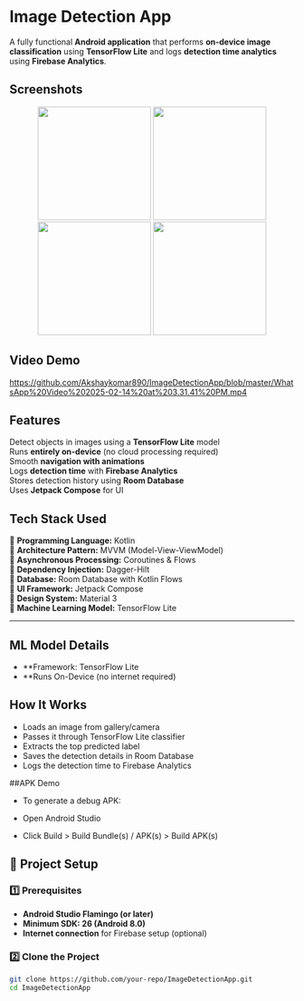 # Image Detection App

A fully functional **Android application** that performs **on-device image classification** using **TensorFlow Lite** and logs **detection time analytics** using **Firebase Analytics**.

## Screenshots

<p align="center">
   <img src="https://github.com/user-attachments/assets/d02292f3-8a4c-4e6d-9358-1d153cd2cedc" width="200"/>
  <img src="https://github.com/user-attachments/assets/cfab519e-87a7-46b9-a7ad-db6d2aa01c1e" width="200"/>
  <img src="https://github.com/user-attachments/assets/05f29f20-6e46-40ce-9f83-c776bf0d61dd" width="200"/>
  <img src="https://github.com/user-attachments/assets/478c1f25-6e93-42c1-8063-50c6ac544a07" width="200"/>
</p>

## Video Demo
https://github.com/Akshaykomar890/ImageDetectionApp/blob/master/WhatsApp%20Video%202025-02-14%20at%203.31.41%20PM.mp4


## Features

Detect objects in images using a **TensorFlow Lite** model  
Runs **entirely on-device** (no cloud processing required)  
Smooth **navigation with animations**  
Logs **detection time** with **Firebase Analytics**  
Stores detection history using **Room Database**  
Uses **Jetpack Compose** for UI  

## Tech Stack Used  

🔹 **Programming Language:** Kotlin  
🔹 **Architecture Pattern:** MVVM (Model-View-ViewModel)  
🔹 **Asynchronous Processing:** Coroutines & Flows  
🔹 **Dependency Injection:** Dagger-Hilt  
🔹 **Database:** Room Database with Kotlin Flows  
🔹 **UI Framework:** Jetpack Compose  
🔹 **Design System:** Material 3  
🔹 **Machine Learning Model:** TensorFlow Lite 

---

## ML Model Details
- **Framework: TensorFlow Lite
- **Runs On-Device (no internet required)

## How It Works
- Loads an image from gallery/camera
- Passes it through TensorFlow Lite classifier
- Extracts the top predicted label
- Saves the detection details in Room Database
- Logs the detection time to Firebase Analytics

##APK Demo
- To generate a debug APK:

- Open Android Studio

- Click Build > Build Bundle(s) / APK(s) > Build APK(s)

## 📂 Project Setup

### 1️⃣ Prerequisites

- **Android Studio Flamingo (or later)**
- **Minimum SDK: 26 (Android 8.0)**
- **Internet connection** for Firebase setup (optional)

### 2️⃣ Clone the Project

```sh
git clone https://github.com/your-repo/ImageDetectionApp.git
cd ImageDetectionApp

